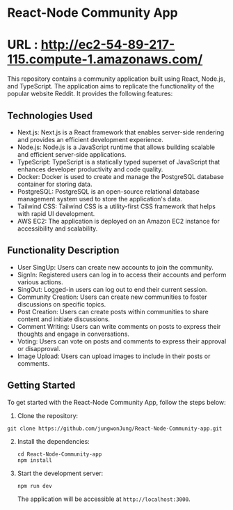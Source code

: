 React-Node Community App
========================

# URL : http://ec2-54-89-217-115.compute-1.amazonaws.com/

This repository contains a community application built using React, Node.js, and TypeScript. The application aims to replicate the functionality of the popular website Reddit. It provides the following features:

Technologies Used
-----------------

-   Next.js: Next.js is a React framework that enables server-side rendering and provides an efficient development experience.
-   Node.js: Node.js is a JavaScript runtime that allows building scalable and efficient server-side applications.
-   TypeScript: TypeScript is a statically typed superset of JavaScript that enhances developer productivity and code quality.
-   Docker: Docker is used to create and manage the PostgreSQL database container for storing data.
-   PostgreSQL: PostgreSQL is an open-source relational database management system used to store the application's data.
-   Tailwind CSS: Tailwind CSS is a utility-first CSS framework that helps with rapid UI development.
-   AWS EC2: The application is deployed on an Amazon EC2 instance for accessibility and scalability.

Functionality Description
-----------------

-   User SingUp: Users can create new accounts to join the community.
-   SignIn: Registered users can log in to access their accounts and perform various actions.
-   SingOut: Logged-in users can log out to end their current session.
-   Community Creation: Users can create new communities to foster discussions on specific topics.
-   Post Creation: Users can create posts within communities to share content and initiate discussions.
-   Comment Writing: Users can write comments on posts to express their thoughts and engage in conversations.
-   Voting: Users can vote on posts and comments to express their approval or disapproval.
-   Image Upload: Users can upload images to include in their posts or comments.

Getting Started
---------------

To get started with the React-Node Community App, follow the steps below:

1.  Clone the repository:

   ```
git clone https://github.com/jungwonJung/React-Node-Community-app.git
   ```

2.  Install the dependencies:

    ```
    cd React-Node-Community-app
    npm install
    ```

3.  Start the development server:

    ```
    npm run dev
    ```

    The application will be accessible at `http://localhost:3000`.


